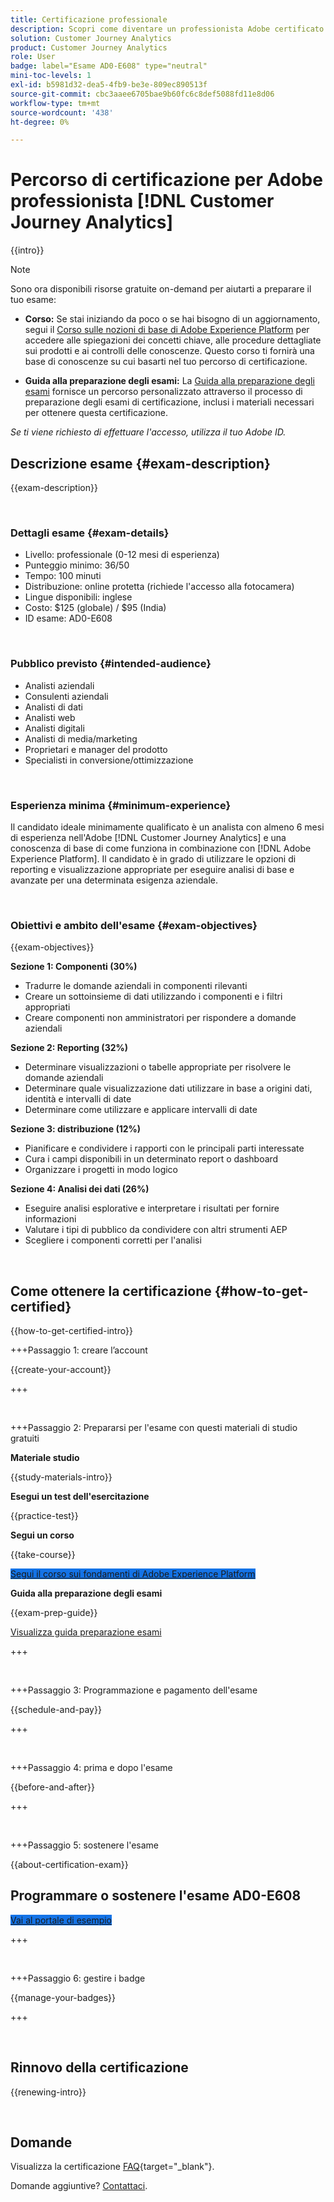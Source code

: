 ```yaml
---
title: Certificazione professionale
description: Scopri come diventare un professionista Adobe certificato in [!DNL Customer Journey Analytics]
solution: Customer Journey Analytics
product: Customer Journey Analytics
role: User
badge: label="Esame AD0-E608" type="neutral"
mini-toc-levels: 1
exl-id: b5981d32-dea5-4fb9-be3e-809ec890513f
source-git-commit: cbc3aaee6705bae9b60fc6c8def5088fd11e8d06
workflow-type: tm+mt
source-wordcount: '438'
ht-degree: 0%

---
```


# Percorso di certificazione per Adobe professionista [!DNL Customer Journey Analytics]

{{intro}}

>[!NOTE]
>
>Sono ora disponibili risorse gratuite on-demand per aiutarti a preparare il tuo esame:
>
>* **Corso:** Se stai iniziando da poco o se hai bisogno di un aggiornamento, segui il [Corso sulle nozioni di base di Adobe Experience Platform](https://app.rockinfo.com/courses/216) per accedere alle spiegazioni dei concetti chiave, alle procedure dettagliate sui prodotti e ai controlli delle conoscenze. Questo corso ti fornirà una base di conoscenze su cui basarti nel tuo percorso di certificazione.
>
>* **Guida alla preparazione degli esami:** La [Guida alla preparazione degli esami](https://app.rockinfo.com/courses/131) fornisce un percorso personalizzato attraverso il processo di preparazione degli esami di certificazione, inclusi i materiali necessari per ottenere questa certificazione.
>
>_Se ti viene richiesto di effettuare l&#39;accesso, utilizza il tuo Adobe ID._

## Descrizione esame {#exam-description}

{{exam-description}}

<br>

### Dettagli esame {#exam-details}

* Livello: professionale (0-12 mesi di esperienza)
* Punteggio minimo: 36/50
* Tempo: 100 minuti
* Distribuzione: online protetta (richiede l&#39;accesso alla fotocamera)
* Lingue disponibili: inglese
* Costo: $125 (globale) / $95 (India)
* ID esame: AD0-E608

<br>

### Pubblico previsto {#intended-audience}

* Analisti aziendali
* Consulenti aziendali
* Analisti di dati
* Analisti web
* Analisti digitali
* Analisti di media/marketing
* Proprietari e manager del prodotto
* Specialisti in conversione/ottimizzazione

<br>

### Esperienza minima {#minimum-experience}

Il candidato ideale minimamente qualificato è un analista con almeno 6 mesi di esperienza nell&#39;Adobe [!DNL Customer Journey Analytics] e una conoscenza di base di come funziona in combinazione con [!DNL Adobe Experience Platform]. Il candidato è in grado di utilizzare le opzioni di reporting e visualizzazione appropriate per eseguire analisi di base e avanzate per una determinata esigenza aziendale.

<br>

### Obiettivi e ambito dell&#39;esame {#exam-objectives}

{{exam-objectives}}

**Sezione 1: Componenti (30%)**

* Tradurre le domande aziendali in componenti rilevanti
* Creare un sottoinsieme di dati utilizzando i componenti e i filtri appropriati
* Creare componenti non amministratori per rispondere a domande aziendali

**Sezione 2: Reporting (32%)**

* Determinare visualizzazioni o tabelle appropriate per risolvere le domande aziendali
* Determinare quale visualizzazione dati utilizzare in base a origini dati, identità e intervalli di date
* Determinare come utilizzare e applicare intervalli di date

**Sezione 3: distribuzione (12%)**

* Pianificare e condividere i rapporti con le principali parti interessate
* Cura i campi disponibili in un determinato report o dashboard
* Organizzare i progetti in modo logico

**Sezione 4: Analisi dei dati (26%)**

* Eseguire analisi esplorative e interpretare i risultati per fornire informazioni
* Valutare i tipi di pubblico da condividere con altri strumenti AEP
* Scegliere i componenti corretti per l&#39;analisi

<br>

## Come ottenere la certificazione {#how-to-get-certified}

{{how-to-get-certified-intro}}

+++Passaggio 1: creare l’account

{{create-your-account}}

+++

<br>

+++Passaggio 2: Prepararsi per l&#39;esame con questi materiali di studio gratuiti

**Materiale studio**

{{study-materials-intro}}

**Esegui un test dell&#39;esercitazione**

{{practice-test}}

**Segui un corso**

{{take-course}}

<a href="https://app.rockinfo.com/courses/216" target="_blank" class="spectrum-Button spectrum-Button--fill spectrum-Button--accent spectrum-Button--sizeM is-margin-bottom-big-big at-element-click-tracking" style="background-color:#1473E6">

<span class="spectrum-Button-label has-no-wrap">
   Segui il corso sui fondamenti di Adobe Experience Platform
</span>
</a>

**Guida alla preparazione degli esami**

{{exam-prep-guide}}

[Visualizza guida preparazione esami](https://app.rockinfo.com/courses/131)

+++

<br>

+++Passaggio 3: Programmazione e pagamento dell&#39;esame

{{schedule-and-pay}}

+++

<br>

+++Passaggio 4: prima e dopo l&#39;esame

{{before-and-after}}

+++

<br>

+++Passaggio 5: sostenere l&#39;esame

{{about-certification-exam}}

## Programmare o sostenere l&#39;esame AD0-E608

<a href="https://www.certmetrics.com/adobe/candidate/examity_sso.aspx?eid=AD0-E608" target="_blank" class="spectrum-Button spectrum-Button--fill spectrum-Button--accent spectrum-Button--sizeM is-margin-bottom-big-big at-element-click-tracking" style="background-color:#1473E6">

<span class="spectrum-Button-label has-no-wrap">
   Vai al portale di esempio
</span>
</a>

+++

<br>

+++Passaggio 6: gestire i badge

{{manage-your-badges}}

+++

<br>

## Rinnovo della certificazione

{{renewing-intro}}

<br>

## Domande

Visualizza la certificazione [FAQ](https://experienceleague.adobe.com/docs/certification/certification/faq.html){target="_blank"}.

Domande aggiuntive? [Contattaci](mailto:certif@adobe.com).

